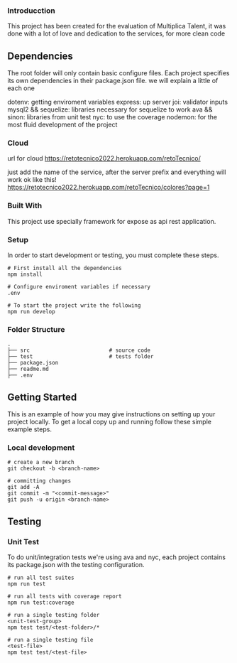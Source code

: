 ### Introducction
This project has been created for the evaluation of Multiplica Talent, it was done with a lot of love and dedication to the services, for more clean code
## Dependencies

The root folder will only contain basic configure files. Each project specifies its own dependencies in their package.json file. 
we will explain a little of each one

dotenv: getting enviroment variables
express: up server
joi: validator inputs
mysql2 && sequelize: libraries necessary for sequelize to work
ava && sinon: libraries from unit test
nyc: to use the coverage
nodemon: for the most fluid development of the project
### Cloud
url for cloud
https://retotecnico2022.herokuapp.com/retoTecnico/

just add the name of the service, after the server prefix and everything will work ok
like this!
https://retotecnico2022.herokuapp.com/retoTecnico/colores?page=1

### Built With

This project use specially framework for expose as api rest application.

### Setup

In order to start development or testing, you must complete these steps.

```shell
# First install all the dependencies
npm install

# Configure enviroment variables if necessary
.env

# To start the project write the following
npm run develop

```

### Folder Structure
    .  
    ├── src                         # source code
    ├── test                        # tests folder
    ├── package.json
    ├── readme.md
    ├── .env


## Getting Started


This is an example of how you may give instructions on setting up your project locally.
To get a local copy up and running follow these simple example steps.

### Local development

```shell
# create a new branch
git checkout -b <branch-name>

# committing changes
git add -A
git commit -m "<commit-message>"
git push -u origin <branch-name>
```
## Testing

### Unit Test

To do unit/integration tests we're using ava and nyc, each project contains its package.json with the testing configuration.


```shell
# run all test suites
npm run test

# run all tests with coverage report
npm run test:coverage

# run a single testing folder
<unit-test-group>
npm test test/<test-folder>/*

# run a single testing file
<test-file>
npm test test/<test-file>



